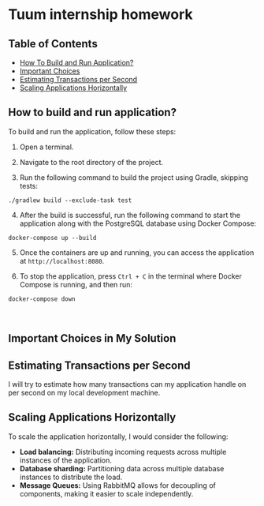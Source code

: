 # Tuum internship homework

## Table of Contents

- [How To Build and Run Application?](#how-to-build-and-run-application)
- [Important Choices](#important-choices-in-my-solution)
- [Estimating Transactions per Second](#estimating-transactions-per-second)
- [Scaling Applications Horizontally](#scaling-applications-horizontally)

## How to build and run application?


To build and run the application, follow these steps:

1. Open a terminal.

2. Navigate to the root directory of the project.

3. Run the following command to build the project using Gradle, skipping tests:
   
```code
./gradlew build --exclude-task test
```

4. After the build is successful, run the following command to start the application along with the PostgreSQL database using Docker Compose:
   
```
docker-compose up --build
```

5. Once the containers are up and running, you can access the application at `http://localhost:8080`.

6. To stop the application, press `Ctrl + C` in the terminal where Docker Compose is running, and then run:

```
docker-compose down
```
<br>

## Important Choices in My Solution

## Estimating Transactions per Second

I will try to estimate how many transactions can my application handle on per second on my local development machine.

## Scaling Applications Horizontally

To scale the application horizontally, I would consider the following:

* **Load balancing:** Distributing incoming requests across multiple instances of the application. 
* **Database sharding:** Partitioning data across multiple database instances to distribute the load. 
* **Message Queues:** Using RabbitMQ allows for decoupling of components, making it easier to scale independently.